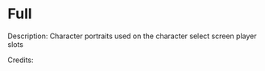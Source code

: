 # Full

Description: Character portraits used on the character select screen player slots

Credits: 

